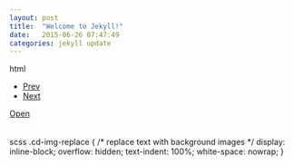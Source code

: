 ```yaml
---
layout: post
title:  "Welcome to Jekyll!"
date:   2015-06-26 07:47:49
categories: jekyll update
---
```

html
<nav>
    <ul class="cd-item-navigation">
        <li><a class="cd-img-replace" href="#0">Prev</a></li>
        <li><a class="cd-img-replace" href="#0">Next</a></li>
    </ul>
</nav>
<a class="cd-3d-trigger cd-img-replace" href="#0">Open</a>

######
scss
.cd-img-replace {
  /* replace text with background images */
  display: inline-block;
  overflow: hidden;
  text-indent: 100%;
  white-space: nowrap;
}

[jekyll]:      http://jekyllrb.com
[jekyll-gh]:   https://github.com/jekyll/jekyll
[jekyll-help]: https://github.com/jekyll/jekyll-help
